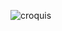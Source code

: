 ![croquis](https://user-images.githubusercontent.com/112128368/220820597-e12a8e28-7b9b-4ade-89bd-6735f04b3549.png)
